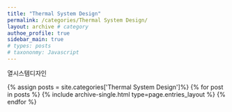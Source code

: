 ```yaml
---
title: "Thermal System Design"
permalink: /categories/Thermal System Design/
layout: archive # category
authoe_profile: true
sidebar_main: true
# types: posts
# taxononmy: Javascript
---
```


열시스템디자인

{% assign posts = site.categories['Thermal System Design']%}
{% for post in posts %}
  {% include archive-single.html type=page.entries_layout %}
{% endfor %}
